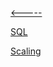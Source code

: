 [<-----](https://github.com/s1tcomsfan/knowledge_warehouse/blob/main/README.md)

[SQL](https://github.com/s1tcomsfan/knowledge_warehouse/blob/main/databases/SQL/contents.md)

[Scaling](https://github.com/s1tcomsfan/knowledge_warehouse/blob/main/databases/scaling.md)